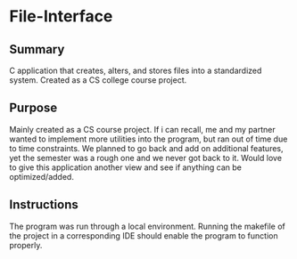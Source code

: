 # File-Interface


## Summary
C application that creates, alters, and stores files into a standardized system. Created as a CS college course project.

## Purpose
Mainly created as a CS course project. If i can recall, me and my partner wanted to implement more utilities into the program, but ran out of time due to time constraints. We planned to go back and add on additional features, yet the semester was a rough one and we never got back to it. Would love to give this application another view and see if anything can be optimized/added.

## Instructions
The program was run through a local environment. Running the makefile of the project in a corresponding IDE should enable the program to function properly.

